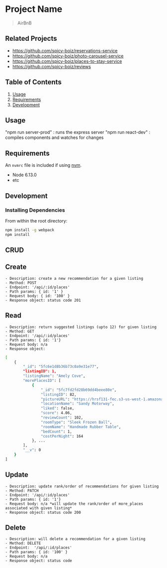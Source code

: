# Project Name

> AirBnB

## Related Projects

  - https://github.com/spicy-boiz/reservations-service
  - https://github.com/spicy-boiz/photo-carousel-service
  - https://github.com/spicy-boiz/places-to-stay-service
  - https://github.com/spicy-boiz/reviews

## Table of Contents

1. [Usage](#Usage)
1. [Requirements](#requirements)
1. [Development](#development)

## Usage

"npm run server-prod" : runs the express server
"npm run react-dev" : compiles components and watches for changes

## Requirements

An `nvmrc` file is included if using [nvm](https://github.com/creationix/nvm).

- Node 6.13.0
- etc

## Development

### Installing Dependencies

From within the root directory:

```sh
npm install -g webpack
npm install
```
## CRUD

  ## Create
    - Description: create a new recommendation for a given listing
    - Method: POST
    - Endpoint: '/api/:id/places'
    - Path params: { id: '1' }
    - Request body: { id: '100' }
    - Response object: status code 201

  ## Read
    - Description: return suggested listings (upto 12) for given listing
    - Method: GET
    - Endpoint: '/api/:id/places'
    - Path params: { id: '1'}
    - Request body: n/a
    - Response object:
```sh
[
    {
        "_id": "5fc6e1d8b36b73c0a9e31e77",
        "listingID": 1,
        "listingName": "Amely Cove",
        "morePlacesID": [
            {
                "_id": "5fc7fd2fd28b69dd4beee80e",
                "listingID": 82,
                "pictureURL": "https://hrsf131-fec.s3-us-west-1.amazonaws.com/pexels-pixabay-262405.jpg",
                "locationName": "Sandy Motorway",
                "liked": false,
                "score": 4.06,
                "reviewCount": 102,
                "roomType": "Sleek Frozen Ball",
                "roomName": "Handmade Rubber Table",
                "bedCount": 1,
                "costPerNight": 164
            }, ...
        ],
        "__v": 0
    }
]
```

  ## Update
    - Description: update rank/order of recommendations for given listing
    - Method: PATCH
    - Endpoint: '/api/:id/places'
    - Path params: { id: '1'}
    - Request body: n/a *will update the rank/order of more_places associated with given listing*
    - Response object: status code 200

  ## Delete
    - Description: will delete a recommendation for a given listing
    - Method: DELETE
    - Endpoint:  '/api/:id/places'
    - Path params: { id: '100' }
    - Request body: n/a
    - Response object: status code